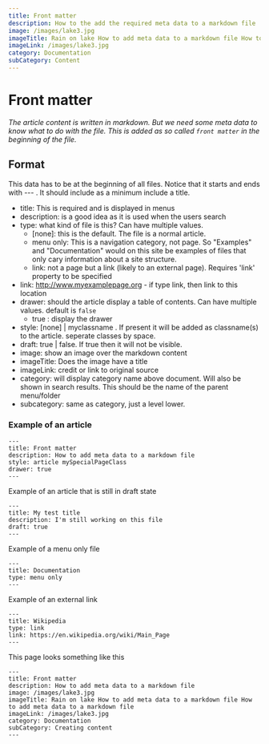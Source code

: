 ```yaml
---
title: Front matter
description: How to the add the required meta data to a markdown file
image: /images/lake3.jpg
imageTitle: Rain on lake How to add meta data to a markdown file How to add meta data to a markdown file
imageLink: /images/lake3.jpg
category: Documentation
subCategory: Content
---
```


# Front matter

_The article content is written in markdown. But we need some meta data to know what to do with the file. This is added as so called `front matter` in the beginning of the file._

## Format
This data has to be at the beginning of all files. Notice that it starts and ends with --- . It should include as a minimum include a title.

* title: This is required and is displayed in menus
* description: is a good idea as it is used when the users search
* type: what kind of file is this? Can have multiple values.
  * [none]: this is the default. The file is a normal article.
  * menu only: This is a navigation category, not page. So "Examples" and "Documentation" would on this site be examples of files that only cary information about a site structure.
  * link: not a page but a link (likely to an external page). Requires 'link' property to be specified
* link: http://www.myexamplepage.org - if type link, then link to this location
* drawer: should the article display a table of contents. Can have multiple values. default is `false`
  * true : display the drawer
* style: [none] | myclassname . If present it will be added as classname(s) to the article. seperate classes by space.
* draft: true | false. If true then it will not be visible.
* image: show an image over the markdown content
* imageTitle: Does the image have a title 
* imageLink: credit or link to original source 
* category: will display category name above document. Will also be shown in search results. This should be the name of the parent menu/folder
* subcategory: same as category, just a level lower.


### Example of an article
```
---
title: Front matter
description: How to add meta data to a markdown file
style: article mySpecialPageClass
drawer: true
---
```

Example of an article that is still in draft state
```
---
title: My test title
description: I'm still working on this file
draft: true
---
```


Example of a menu only file
```
---
title: Documentation
type: menu only
---
```

Example of an external link
```
---
title: Wikipedia
type: link
link: https://en.wikipedia.org/wiki/Main_Page
---
```

This page looks something like this
```
---
title: Front matter
description: How to add meta data to a markdown file
image: /images/lake3.jpg
imageTitle: Rain on lake How to add meta data to a markdown file How to add meta data to a markdown file
imageLink: /images/lake3.jpg
category: Documentation
subCategory: Creating content
---
```
